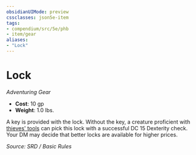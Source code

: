 ```yaml
---
obsidianUIMode: preview
cssclasses: json5e-item
tags:
- compendium/src/5e/phb
- item/gear
aliases: 
- "Lock"
---
```

# Lock
*Adventuring Gear*  

- **Cost**: 10 gp
- **Weight**: 1.0 lbs.

A key is provided with the lock. Without the key, a creature proficient with [thieves' tools](thieves-tools.md) can pick this lock with a successful DC 15 Dexterity check. Your DM may decide that better locks are available for higher prices.

*Source: SRD / Basic Rules*